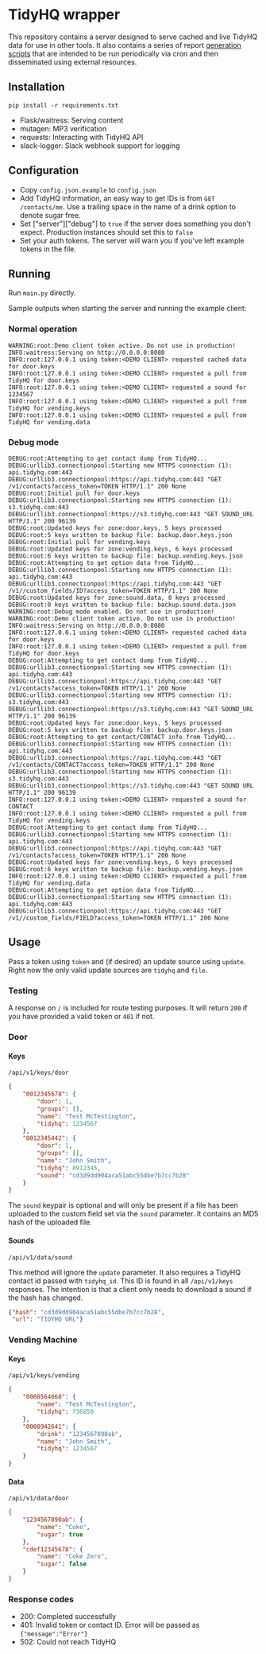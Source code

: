 # TidyHQ wrapper

This repository contains a server designed to serve cached and live TidyHQ data for use in other tools. It also contains a series of report [generation scripts](/scripts/README.md) that are intended to be run periodically via cron and then disseminated using external resources.

## Installation

`pip install -r requirements.txt`

* Flask/waitress: Serving content
* mutagen: MP3 verification
* requests: Interacting with TidyHQ API
* slack-logger: Slack webhook support for logging

## Configuration

* Copy `config.json.example` to `config.json`
* Add TidyHQ information, an easy way to get IDs is from `GET /contacts/me`. Use a trailing space in the name of a drink option to denote sugar free.
* Set ["server"]["debug"] to `true` if the server does something you don't expect. Production instances should set this to `false`
* Set your auth tokens. The server will warn you if you've left example tokens in the file.

## Running

Run `main.py` directly.

Sample outputs when starting the server and running the example client:

### Normal operation

```
WARNING:root:Demo client token active. Do not use in production!
INFO:waitress:Serving on http://0.0.0.0:8080
INFO:root:127.0.0.1 using token:<DEMO CLIENT> requested cached data for door.keys
INFO:root:127.0.0.1 using token:<DEMO CLIENT> requested a pull from TidyHQ for door.keys
INFO:root:127.0.0.1 using token:<DEMO CLIENT> requested a sound for 1234567
INFO:root:127.0.0.1 using token:<DEMO CLIENT> requested a pull from TidyHQ for vending.keys
INFO:root:127.0.0.1 using token:<DEMO CLIENT> requested a pull from TidyHQ for vending.data
```

### Debug mode

```
DEBUG:root:Attempting to get contact dump from TidyHQ...
DEBUG:urllib3.connectionpool:Starting new HTTPS connection (1): api.tidyhq.com:443
DEBUG:urllib3.connectionpool:https://api.tidyhq.com:443 "GET /v1/contacts?access_token=TOKEN HTTP/1.1" 200 None
DEBUG:root:Initial pull for door.keys
DEBUG:urllib3.connectionpool:Starting new HTTPS connection (1): s3.tidyhq.com:443
DEBUG:urllib3.connectionpool:https://s3.tidyhq.com:443 "GET SOUND_URL HTTP/1.1" 200 96139
DEBUG:root:Updated keys for zone:door.keys, 5 keys processed
DEBUG:root:5 keys written to backup file: backup.door.keys.json
DEBUG:root:Initial pull for vending.keys
DEBUG:root:Updated keys for zone:vending.keys, 6 keys processed
DEBUG:root:6 keys written to backup file: backup.vending.keys.json
DEBUG:root:Attempting to get option data from TidyHQ...
DEBUG:urllib3.connectionpool:Starting new HTTPS connection (1): api.tidyhq.com:443
DEBUG:urllib3.connectionpool:https://api.tidyhq.com:443 "GET /v1//custom_fields/ID?access_token=TOKEN HTTP/1.1" 200 None
DEBUG:root:Updated keys for zone:sound.data, 0 keys processed
DEBUG:root:0 keys written to backup file: backup.sound.data.json
WARNING:root:Debug mode enabled. Do not use in production!
WARNING:root:Demo client token active. Do not use in production!
INFO:waitress:Serving on http://0.0.0.0:8080
INFO:root:127.0.0.1 using token:<DEMO CLIENT> requested cached data for door.keys
INFO:root:127.0.0.1 using token:<DEMO CLIENT> requested a pull from TidyHQ for door.keys
DEBUG:root:Attempting to get contact dump from TidyHQ...
DEBUG:urllib3.connectionpool:Starting new HTTPS connection (1): api.tidyhq.com:443
DEBUG:urllib3.connectionpool:https://api.tidyhq.com:443 "GET /v1/contacts?access_token=TOKEN HTTP/1.1" 200 None
DEBUG:urllib3.connectionpool:Starting new HTTPS connection (1): s3.tidyhq.com:443
DEBUG:urllib3.connectionpool:https://s3.tidyhq.com:443 "GET SOUND_URL HTTP/1.1" 200 96139
DEBUG:root:Updated keys for zone:door.keys, 5 keys processed
DEBUG:root:5 keys written to backup file: backup.door.keys.json
DEBUG:root:Attempting to get contact/CONTACT info from TidyHQ...
DEBUG:urllib3.connectionpool:Starting new HTTPS connection (1): api.tidyhq.com:443
DEBUG:urllib3.connectionpool:https://api.tidyhq.com:443 "GET /v1/contacts/CONTACT?access_token=TOKEN HTTP/1.1" 200 None
DEBUG:urllib3.connectionpool:Starting new HTTPS connection (1): s3.tidyhq.com:443
DEBUG:urllib3.connectionpool:https://s3.tidyhq.com:443 "GET SOUND URL HTTP/1.1" 200 96139
INFO:root:127.0.0.1 using token:<DEMO CLIENT> requested a sound for CONTACT
INFO:root:127.0.0.1 using token:<DEMO CLIENT> requested a pull from TidyHQ for vending.keys
DEBUG:root:Attempting to get contact dump from TidyHQ...
DEBUG:urllib3.connectionpool:Starting new HTTPS connection (1): api.tidyhq.com:443
DEBUG:urllib3.connectionpool:https://api.tidyhq.com:443 "GET /v1/contacts?access_token=TOKEN HTTP/1.1" 200 None
DEBUG:root:Updated keys for zone:vending.keys, 6 keys processed
DEBUG:root:6 keys written to backup file: backup.vending.keys.json
INFO:root:127.0.0.1 using token:<DEMO CLIENT> requested a pull from TidyHQ for vending.data
DEBUG:root:Attempting to get option data from TidyHQ...
DEBUG:urllib3.connectionpool:Starting new HTTPS connection (1): api.tidyhq.com:443
DEBUG:urllib3.connectionpool:https://api.tidyhq.com:443 "GET /v1//custom_fields/FIELD?access_token=TOKEN HTTP/1.1" 200 None
```

## Usage

Pass a token using `token` and (if desired) an update source using `update`. Right now the only valid update sources are `tidyhq` and `file`.

### Testing

A response on `/` is included for route testing purposes. It will return `200` if you have provided a valid token or `401` if not.

### Door

#### Keys

`/api/v1/keys/door`

```json
{
	"0012345678": {
		"door": 1,
		"groups": [],
		"name": "Test McTestington",
		"tidyhq": 1234567
	},
	"0012345442": {
		"door": 1,
		"groups": [],
		"name": "John Smith",
		"tidyhq": 8912345,
		"sound": "cd3d9dd904aca51abc55dbe7b7cc7b28"
	}
}
```

The `sound` keypair is optional and will only be present if a file has been uploaded to the custom field set via the `sound` parameter. It contains an MD5 hash of the uploaded file.

#### Sounds

`/api/v1/data/sound`

This method will ignore the `update` parameter. It also requires a TidyHQ contact id passed with `tidyhq_id`. This ID is found in all `/api/v1/keys` responses. The intention is that a client only needs to download a sound if the hash has changed.

```json
{"hash": "cd3d9dd904aca51abc55dbe7b7cc7b28",
 "url": "TIDYHQ URL"}
```

### Vending Machine

#### Keys

`/api/v1/keys/vending`

```json
{
	"0008564668": {
		"name": "Test McTestington",
		"tidyhq": 736850
	},
	"0008942641": {
		"drink": "1234567890ab",
		"name": "John Smith",
		"tidyhq": 1234567
	}
}
```

#### Data

`/api/v1/data/door`

```json
{
	"1234567890ab": {
		"name": "Coke",
		"sugar": true
	},
	"cdef12345678": {
		"name": "Coke Zero",
		"sugar": false
	}
}
```

### Response codes

* 200: Completed successfully
* 401: Invalid token or contact ID. Error will be passed as `{"message":"Error"}`
* 502: Could not reach TidyHQ